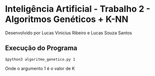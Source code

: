 # Inteligência Artificial - Trabalho 2 - Algoritmos Genéticos + K-NN

Desenvolvido por Lucas Vinicius Ribeiro e Lucas Souza Santos

## Execução do Programa

    $python3 algoritmo_genetico.py 1
   
Onde o argumento 1 é o valor de K
